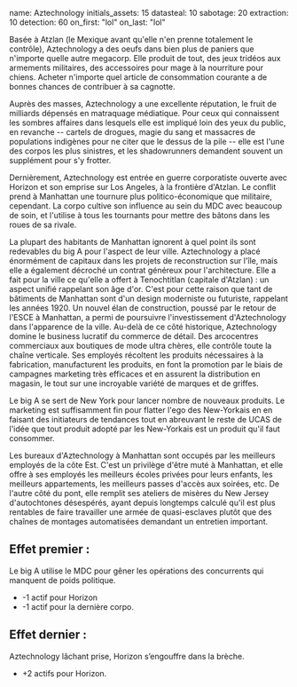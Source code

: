 name: Aztechnology
initials_assets: 15
datasteal: 10
sabotage: 20
extraction: 10
detection: 60
on_first: "lol"
on_last: "lol"

Basée à Atzlan (le Mexique avant qu'elle n'en prenne totalement le contrôle), Aztechnology a des oeufs dans bien plus de paniers que n'importe quelle autre megacorp. Elle produit de tout, des jeux tridéos aux armements militaires, des accessoires pour mage à la nourriture pour chiens. Acheter n'importe quel article de consommation courante a de bonnes chances de contribuer à sa cagnotte.

Auprès des masses, Aztechnology a une excellente réputation, le fruit de milliards dépensés en matraquage médiatique. Pour ceux qui connaissent les sombres affaires dans lesquels elle est impliqué loin des yeux du public, en revanche -- cartels de drogues, magie du sang et massacres de populations indigènes pour ne citer que le dessus de la pile -- elle est l'une des corpos les plus sinistres, et les shadowrunners demandent souvent un supplément pour s'y frotter.

Dernièrement, Aztechnology est entrée en guerre corporatiste ouverte avec Horizon et son emprise sur Los Angeles, à la frontière d'Atzlan. Le conflit prend à Manhattan une tournure plus politico-économique que militaire, cependant. La corpo cultive son influence au sein du MDC avec beaucoup de soin, et l'utilise à tous les tournants pour mettre des bâtons dans les roues de sa rivale.

La plupart des habitants de Manhattan ignorent à quel point ils sont redevables du big A pour l'aspect de leur ville. Aztechnology a placé énormément de capitaux dans les projets de reconstruction sur l'île, mais elle a également décroché un contrat généreux pour l'architecture. Elle a fait pour la ville ce qu'elle a offert à Tenochtitlan (capitale d'Atzlan) : un aspect unifié rappelant son âge d'or. C'est pour cette raison que tant de bâtiments de Manhattan sont d'un design moderniste ou futuriste, rappelant les années 1920. Un nouvel élan de construction, poussé par le retour de l'ESCE à Manhattan, a permi de poursuivre l'investissement d'Aztechnology dans l'apparence de la ville. Au-delà de ce côté historique, Aztechnology domine le business lucratif du commerce de détail. Des arcocentres commerciaux aux boutiques de mode ultra chères, elle contrôle toute la chaîne verticale. Ses employés récoltent les produits nécessaires à la fabrication, manufacturent les produits, en font la promotion par le biais de campagnes marketing très efficaces et en assurent la distribution en magasin, le tout sur une incroyable variété de marques et de griffes.

Le big A se sert de New York pour lancer nombre de nouveaux produits. Le marketing est suffisamment fin pour flatter l'ego des New-Yorkais en en faisant des initiateurs de tendances tout en abreuvant le reste de UCAS de l'idée que tout produit adopté par les New-Yorkais est un produit qu'il faut consommer.

Les bureaux d'Aztechnology à Manhattan sont occupés par les meilleurs employés de la côte Est. C'est un privilège d'être muté à Manhattan, et elle offre à ses employés les meilleurs écoles privées pour leurs enfants, les meilleurs appartements, les meilleurs passes d'accès aux soirées, etc. De l'autre côté du pont, elle remplit ses ateliers de misères du New Jersey d'autochtones désespérés, ayant depuis longtemps calculé qu'il est plus rentables de faire travailler une armée de quasi-esclaves plutôt que des chaînes de montages automatisées demandant un entretien important.

## Effet premier : 
Le big A utilise le MDC pour gêner les opérations des concurrents qui manquent de poids politique.

* -1 actif pour Horizon 
* -1 actif pour la dernière corpo.

## Effet dernier :
Aztechnology lâchant prise, Horizon s’engouffre dans la brèche.

* +2 actifs pour Horizon.
